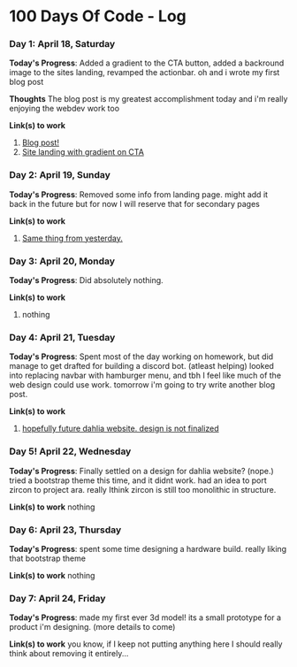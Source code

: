 # 100 Days Of Code - Log

### Day 1: April 18, Saturday

**Today's Progress**: Added a gradient to the CTA button, added a backround image to the sites landing, revamped the actionbar. oh and i wrote my first blog post

**Thoughts** The blog post is my greatest accomplishment today and i'm really enjoying the webdev work too

**Link(s) to work**
1. [Blog post!](https://dev.to/nobody5050/static-blogs-the-good-the-bad-and-the-ugly-39km)
2. [Site landing with gradient on CTA](https://codepen.io/nobody5050/pen/QWjNejq)

### Day 2: April 19, Sunday

**Today's Progress**: Removed some info from landing page. might add it back in the future but for now I will reserve that for secondary pages

**Link(s) to work**
1. [Same thing from yesterday.](https://codepen.io/nobody5050/pen/QWjNejq)

### Day 3: April 20, Monday

**Today's Progress**: Did absolutely nothing.

**Link(s) to work**
1. nothing

### Day 4: April 21, Tuesday

**Today's Progress**: Spent most of the day working on homework, but did manage to get drafted for building a discord bot. (atleast helping) looked into replacing navbar with hamburger menu, and tbh I feel like much of the web design could use work. tomorrow i'm going to try write another blog post.

**Link(s) to work**
1. [hopefully future dahlia website. design is not finalized](https://codepen.io/nobody5050/pen/QWjNejq)

### Day 5! April 22, Wednesday

**Today's Progress**: Finally settled on a design for dahlia website? (nope.) tried a bootstrap theme this time, and it didnt work. had an idea to port zircon to project ara. really Ithink zircon is still too monolithic in structure.

**Link(s) to work**
nothing

### Day 6: April 23, Thursday

**Today's Progress**: spent some time designing a hardware build. really liking that bootstrap theme

**Link(s) to work**
nothing

### Day 7: April 24, Friday

**Today's Progress**: made my first ever 3d model! its a small prototype for a product i'm designing. (more details to come)

**Link(s) to work**
you know, if I keep not putting anything here I should really think about removing it entirely...
